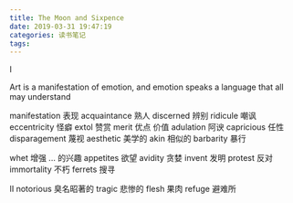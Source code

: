 ```yaml
---
title: The Moon and Sixpence
date: 2019-03-31 19:47:19
categories: 读书笔记
tags:
---
```

I

Art is a manifestation of emotion, and emotion speaks a language that all may understand

manifestation 表现
acquaintance 熟人
discerned 辨别
ridicule 嘲讽
eccentricity 怪癖
extol 赞赏
merit 优点 价值
adulation 阿谀
capricious 任性
disparagement 蔑视
aesthetic 美学的
akin 相似的
barbarity 暴行

whet 增强 ... 的兴趣
appetites 欲望
avidity 贪婪
invent 发明
protest 反对
immortality 不朽
ferrets 搜寻

II
notorious 臭名昭著的
tragic 悲惨的
flesh 果肉
refuge 避难所


